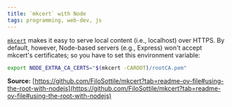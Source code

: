 ```yaml
---
title: `mkcert` with Node
tags: programming, web-dev, js
---
```


[`mkcert`](https://github.com/FiloSottile/mkcert) makes it easy to serve local content (i.e., localhost) over HTTPS. By default, however, Node-based servers (e.g., Express) won't accept mkcert's certificates; so you have to set this environment variable:

```bash
export NODE_EXTRA_CA_CERTS="$(mkcert -CAROOT)/rootCA.pem"
```

**Source:** [https://github.com/FiloSottile/mkcert?tab=readme-ov-file#using-the-root-with-nodejs](https://github.com/FiloSottile/mkcert?tab=readme-ov-file#using-the-root-with-nodejs)
